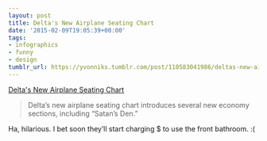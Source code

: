 ```yaml
---
layout: post
title: Delta's New Airplane Seating Chart
date: '2015-02-09T19:05:39+00:00'
tags:
- infographics
- funny
- design
tumblr_url: https://yvonniks.tumblr.com/post/110583041986/deltas-new-airplane-seating-chart
---
```

[Delta's New Airplane Seating Chart](http://thecooperreview.com/deltas-new-airplane-seating-chart/)  

> Delta’s new airplane seating chart introduces several new economy sections, including “Satan’s Den.”

Ha, hilarious. I bet soon they’ll start charging $ to use the front bathroom. :(&nbsp;
